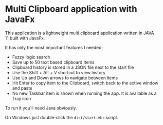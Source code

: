 # Multi Clipboard application with JavaFx

This application is a lightweight multi clipboard application written in JAVA 11 built with JavaFx.

It has only the most important features I needed:
 - Fuzzy logic search
 - Save up to 50 text based clipboard items
 - Clipboard history is stored in a JSON file next to the start file
 - Use the Shift + Alt + V shortcut to view history
 - Use Up and Down arrows to navigate between items
 - Hit Enter to copy item to the Clipboard, switch back to the active window and paste
 - No new Taskbar item is shown when running the app. It is available as a Tray icon
 
 
 To run it you'll need Java obviously. 
 
 On Windows just double-click the `dist/start.vbs` script.